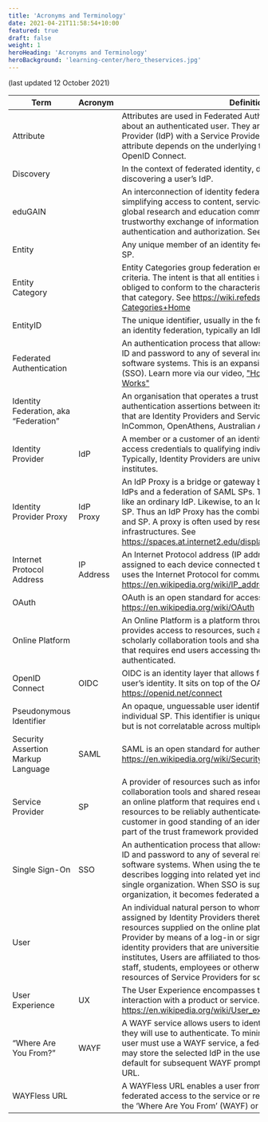 ```yaml
---
title: 'Acronyms and Terminology'
date: 2021-04-21T11:58:54+10:00
featured: true
draft: false
weight: 1
heroHeading: 'Acronyms and Terminology'
heroBackground: 'learning-center/hero_theservices.jpg'
---
```


<p>(last updated 12 October 2021)</p>
<table style="width:100%">
<colgroup>
<col style="width: 20%" />
<col style="width: 30%" />
<col style="width: 50%" />
</colgroup>
<thead>
<tr>
<th>Term</th>
<th>Acronym</th>
<th>Definition</th>
</tr>
</thead>
<tbody>
<tr class="odd">

<td>Attribute</td>
<td></td>
<td>Attributes are used in Federated Authentication to pass extra data about an authenticated user. They are shared by the Identity Provider (IdP) with a Service Provider (SP). The exact format of the attribute depends on the underlying technology, e.g. SAML, OpenID Connect.</td>
</tr>
<tr class="even">

<td>Discovery</td>
<td></td>
<td>In the context of federated identity, discovery is the process of discovering a user’s IdP.</td>
</tr>
<tr class="odd">

<td>eduGAIN</td>
<td></td>
<td>An interconnection of identity federations around the world, simplifying access to content, services and resources for the global research and education community. eduGAIN enables the trustworthy exchange of information related to identity, authentication and authorization. See <a href="https://edugain.org">https://edugain.org</a></td>
</tr>
<tr class="even">

<td>Entity</td>
<td></td>
<td>Any unique member of an identity federation, typically an IdP or SP.</td>
</tr>
<tr class="odd">

<td>Entity Category</td>
<td></td>
<td>Entity Categories group federation entities that share common criteria. The intent is that all entities in a given entity category are obliged to conform to the characteristics set out in the definition of that category. See <a href="https://wiki.refeds.org/display/ENT/Entity-Categories+Home" class="uri">https://wiki.refeds.org/display/ENT/Entity-Categories+Home</a></td>
</tr>
<tr class="even">

<td>EntityID</td>
<td></td>
<td>The unique identifier, usually in the form of a URI, for a member of an identity federation, typically an IdP or SP.</td>
</tr>
<tr class="odd">

<td>Federated Authentication</td>
<td></td>
<td>An authentication process that allows a user to log in with a single ID and password to any of several independent, unrelated, software systems. This is an expansion of the term Single Sign-on (SSO). Learn more via our video, <a href="https://www.youtube.com/watch?v=wjvC_PUj4CI">"How Federated Authentication Works"</a></td>
</tr>
<tr class="even">

<td>Identity Federation, aka “Federation”</td>
<td></td>
<td>An organisation that operates a trust framework for exchange of authentication assertions between its members and/or customers, that are Identity Providers and Service Providers. (Examples: InCommon, OpenAthens, Australian Access Federation)</td>
</tr>
<tr class="odd">

<td>Identity Provider</td>
<td>IdP</td>
<td>A member or a customer of an identity federation that assigns access credentials to qualifying individual natural persons. Typically, Identity Providers are universities, schools and research institutes.</td>
</tr>
<tr class="even">

<td>Identity Provider Proxy</td>
<td>IdP Proxy</td>
<td>An IdP Proxy is a bridge or gateway between a federation of SAML IdPs and a federation of SAML SPs. To an SP, an IdP Proxy looks like an ordinary IdP. Likewise, to an IdP, an IdP Proxy looks like an SP. Thus an IdP Proxy has the combined capability of both an IdP and SP. A proxy is often used by research collaboration infrastructures. See <a href="https://spaces.at.internet2.edu/display/GS/SAMLIdPProxy" class="uri">https://spaces.at.internet2.edu/display/GS/SAMLIdPProxy</a></td>
</tr>
<tr class="odd">

<td>Internet Protocol Address</td>
<td>IP Address</td>
<td>An Internet Protocol address (IP address) is a numerical label assigned to each device connected to a computer network that uses the Internet Protocol for communication. See <a href="https://en.wikipedia.org/wiki/IP_address" class="uri">https://en.wikipedia.org/wiki/IP_address</a></td>
</tr>
<tr class="even">

<td>OAuth</td>
<td></td>
<td>OAuth is an open standard for access delegation. See <a href="https://en.wikipedia.org/wiki/OAuth" class="uri">https://en.wikipedia.org/wiki/OAuth</a></td>
</tr>
<tr class="odd">

<td>Online Platform</td>
<td></td>
<td>An Online Platform is a platform through which a Service Provider provides access to resources, such as information resources, scholarly collaboration tools and shared research infrastructure, that requires end users accessing those resources to be reliably authenticated.</td>
</tr>
<tr class="even">

<td>OpenID Connect</td>
<td>OIDC</td>
<td>OIDC is an identity layer that allows for the verification of an end-user’s identity. It sits on top of the OAuth protocol. See <a href="https://openid.net/connect" class="uri">https://openid.net/connect</a></td>
</tr>
<tr class="odd">

<td>Pseudonymous Identifier</td>
<td></td>
<td>An opaque, unguessable user identifier for use with a specific individual SP. This identifier is unique to the individual at that SP but is not correlatable across multiple SPs.</td>
</tr>
<tr class="even">

<td>Security Assertion Markup Language</td>
<td>SAML</td>
<td>SAML is an open standard for authentication and authorization. See <a href="https://en.wikipedia.org/wiki/Security_Assertion_Markup_Language" class="uri">https://en.wikipedia.org/wiki/Security_Assertion_Markup_Language</a></td>
</tr>
<tr class="odd">

<td>Service Provider</td>
<td>SP</td>
<td>A provider of resources such as information resources, scholarly collaboration tools and shared research infrastructure, by means of an online platform that requires end users accessing those resources to be reliably authenticated, and that is a member or a customer in good standing of an identity federation and is as such part of the trust framework provided by the identity federation.</td>
</tr>
<tr class="even">

<td>Single Sign-On</td>
<td>SSO</td>
<td>An authentication process that allows a user to log in with a single ID and password to any of several related, yet independent, software systems. When using the term “SSO” the topic usually describes logging into related yet independent systems within a single organization. When SSO is supported outside a single organization, it becomes federated authentication.</td>
</tr>
<tr class="odd">

<td>User</td>
<td></td>
<td>An individual natural person to whom access credentials have been assigned by Identity Providers thereby enabling them to access resources supplied on the online platform of a given Service Provider by means of a log-in or sign-on. Typically, in the case of identity providers that are universities, schools and research institutes, Users are affiliated to those Identity Providers as faculty staff, students, employees or otherwise, and have access to resources of Service Providers for so long as they are so affiliated.</td>
</tr>
<tr class="even">

<td>User Experience</td>
<td>UX</td>
<td>The User Experience encompasses the entirety of a user’s direct interaction with a product or service. See <a href="https://en.wikipedia.org/wiki/User_experience" class="uri">https://en.wikipedia.org/wiki/User_experience</a></td>
</tr>
<tr class="odd">

<td>“Where Are You From?”</td>
<td>WAYF</td>
<td>A WAYF service allows users to identify the Identity Provider (IdP) they will use to authenticate. To minimize the number of times a user must use a WAYF service, a federated authentication system may store the selected IdP in the user’s browser and use it as a default for subsequent WAYF prompts or encode it into a WAYFless URL.</td>
</tr>
<tr class="even">

<td>WAYFless URL</td>
<td></td>
<td>A WAYFless URL enables a user from an institution to gain federated access to the service or resource in a way that bypasses the ‘Where Are You From’ (WAYF) or IdP Discovery Service step.</td>
</tr>
</tbody>
</table>
</body>
